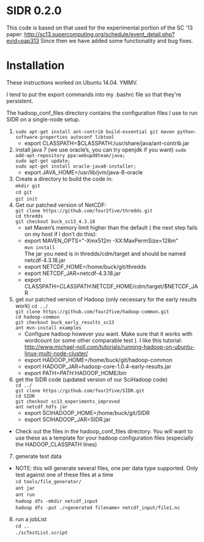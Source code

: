 SIDR 0.2.0
====

This code is based on that used for the experimental portion of the SC '13 paper: http://sc13.supercomputing.org/schedule/event_detail.php?evid=pap313
Since then we have added some functionality and bug fixes.

Installation 
====
These instructions worked on Ubuntu 14.04. YMMV.

I tend to put the export commands into my .bashrc file so that they're persistent.

The hadoop_conf_files directory contains the configuration files I use to run SIDR on a single-node setup. 

1. `sudo apt-get install ant-contrib build-essential git maven python-software-properties autoconf libtool`
    * export CLASSPATH=$CLASSPATH:/usr/share/java/ant-contrib.jar
2. install java 7 (we use oracle’s, you can try openjdk if you want)
    `sudo add-apt-repository ppa:webupd8team/java;`  
    `sudo apt-get update;`   
    `sudo apt-get install oracle-java8-installer;`
    * export JAVA_HOME=/usr/lib/jvm/java-8-oracle
3. Create a directory to build the code in:   
    `mkdir git`                                  
    `cd git`   
    `git init`   
4. Get our patched version of NetCDF:   
    `git clone https://github.com/four2five/thredds.git`   
    `cd thredds`   
    `git checkout buck_sc13_4.3.18`   
    * set Maven’s memory limit higher than the default ( the next step fails on my host if I don’t do this):     
    * export MAVEN_OPTS="-Xmx512m -XX:MaxPermSize=128m"   
    `mvn install`    
    The jar you need is in thredds/cdm/target and should be named netcdf-4.3.18.jar   
    * export NETCDF_HOME=/home/buck/git/thredds    
    * export NETCDF_JAR=netcdf-4.3.18.jar    
    * export CLASSPATH=$CLASSPATH:$NETCDF_HOME/cdm/target/$NETCDF_JAR    
5. get our patched version of Hadoop (only necessary for the early results work)
   `cd ../`   
   `git clone https://github.com/four2five/hadoop-common.git`   
   `cd hadoop-common`    
   `git checkout buck_early_results_sc13`    
   `ant mvn-install examples`    
   * Configure hadoop however you want. Make sure that it works with wordcount (or some other comparable test ). I like this tutorial: http://www.michael-noll.com/tutorials/running-hadoop-on-ubuntu-linux-multi-node-cluster/
    * export HADOOP_HOME=/home/buck/git/hadoop-common    
    * export HADOOP_JAR=hadoop-core-1.0.4-early-results.jar    
    * export PATH=$PATH:$HADOOP_HOME/bin    
6. get the SIDR code (updated version of our SciHadoop code)     
   `cd ../`    
   `git clone https://github.com/four2five/SIDR.git`    
   `cd SIDR`     
   `git checkout sc13_experiments_improved`    
   `ant netcdf_hdfs jar`    
    * export SCIHADOOP_HOME=/home/buck/git/SIDR    
    * export SCIHADOOP_JAR=SIDR.jar    
  * Check out the files in the hadoop_conf_files directory. You will want to use these as a template for your hadoop configuration files (especially the HADOOP_CLASSPATH lines)
7. generate test data    
  * NOTE: this will generate several files, one per data type supported. Only test against one of these files at a time    
   `cd tools/file_generator/`    
   `ant jar`    
   `ant run`    
   `hadoop dfs -mkdir netcdf_input`    
   `hadoop dfs -put ./<generated filename> netcdf_input/file1.nc`    
8. run a jobList    
   `cd ..`    
   `./scTestList.script`    

